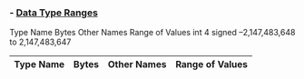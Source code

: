 
### - [Data Type Ranges](https://msdn.microsoft.com/en-us/library/s3f49ktz.aspx)

Type Name	Bytes	Other Names	Range of Values
int	4	signed	–2,147,483,648 to 2,147,483,647

Type Name | Bytes | Other Names | 	Range of Values
--:|--:|--:|--:
